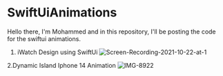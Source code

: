 # SwiftUiAnimations
Hello there, I'm Mohammed and in this repository, I'll be posting the code for the swiftui animations.

1. iWatch Design using SwiftUi
![Screen-Recording-2021-10-22-at-1](https://user-images.githubusercontent.com/34709179/189822749-4c54a6a5-3819-42d4-9ead-1a55584f6a1e.gif)

2.Dynamic Island Iphone 14 Animation
![IMG-8922](https://user-images.githubusercontent.com/34709179/189824770-ca536ed0-bb84-4136-be71-7013e9946187.gif)
